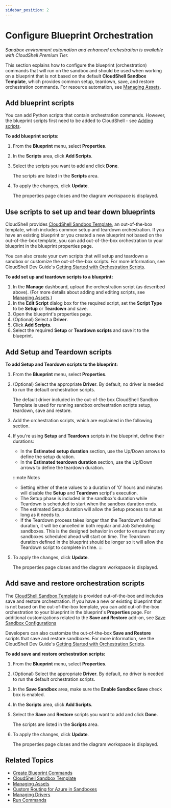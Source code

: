 ```yaml
---
sidebar_position: 2
---
```


# Configure Blueprint Orchestration

*Sandbox environment automation and enhanced orchestration is available with CloudShell Premium Tier.*

This section explains how to configure the blueprint (orchestration) commands that will run on the sandbox and should be used when working on a blueprint that is not based on the default **CloudShell Sandbox Template**, which provides common setup, teardown, save, and restore orchestration commands. For resource automation, see [Managing Assets](../../../../admin/cloudshell-manage-dashboard/managing-automation/managing-assets.md).

## Add blueprint scripts

You can add Python scripts that contain orchestration commands. However, the blueprint scripts first need to be added to CloudShell - see [Adding scripts](../../../../admin/cloudshell-manage-dashboard/managing-automation/managing-assets.md#adding-scripts).

**To add blueprint scripts:**

1. From the **Blueprint** menu, select **Properties**.
2. In the **Scripts** area, click **Add Scripts**.
3. Select the scripts you want to add and click **Done**.
    
    The scripts are listed in the **Scripts** area.
    
4. To apply the changes, click **Update**.
    
    The properties page closes and the diagram workspace is displayed.
    

## Use scripts to set up and tear down blueprints

CloudShell provides [CloudShell Sandbox Template](../../../../admin/cloudshell-manage-dashboard/blueprint-templates.md#cloudshell-sandbox-template), an out-of-the-box template, which includes common setup and teardown orchestration. If you have an existing blueprint or you created a new blueprint not based on the out-of-the-box template, you can add out-of-the-box orchestration to your blueprint in the blueprint properties page.

You can also create your own scripts that will setup and teardown a sandbox or customize the out-of-the-box scripts. For more information, see CloudShell Dev Guide's [Getting Started with Orchestration Scripts](../../../../devguide/develop-orch-scripts/getting-started-with-orch-scripts.md).

**To add set up and teardown scripts to a blueprint:**

1. In the **Manage** dashboard, upload the orchestration script (as described above). (For more details about adding and editing scripts, see [Managing Assets](../../../../admin/cloudshell-manage-dashboard/managing-automation/managing-assets.md).)
2. In the **Edit Script** dialog box for the required script, set the **Script Type** to be **Setup** or **Teardown** and save.
3. Open the blueprint's properties page.
4. (Optional) Select a **Driver**.
5. Click **Add Scripts**.
6. Select the required **Setup** or **Teardown scripts** and save it to the blueprint.

## Add Setup and Teardown scripts

**To add Setup and Teardown scripts to the blueprint:**

1. From the **Blueprint** menu, select **Properties**.
2. (Optional) Select the appropriate **Driver**. By default, no driver is needed to run the default orchestration scripts.
    
    The default driver included in the out-of-the box CloudShell Sandbox Template is used for running sandbox orchestration scripts setup, teardown, save and restore.
    
3. Add the orchestration scripts, which are explained in the following section.
    
4. If you're using **Setup** and **Teardown** scripts in the blueprint, define their durations:
    
    - In the **Estimated setup duration** section, use the Up/Down arrows to define the setup duration.
    - In the **Estimated teardown duration** section, use the Up/Down arrows to define the teardown duration.  
        
    
    :::note Notes
    
    - Setting either of these values to a duration of '0' hours and minutes will disable the **Setup** and **Teardown** script's execution.
    - The Setup phase is included in the sandbox's duration while Teardown is scheduled to start when the sandbox duration ends.
    - The estimated Setup duration will allow the Setup process to run as long as it needs to.
    - If the Teardown process takes longer than the Teardown's defined duration, it will be cancelled in both regular and Job Scheduling sandboxes. This is the designed behavior in order to ensure that any sandboxes scheduled ahead will start on time. The Teardown duration defined in the blueprint should be longer so it will allow the Teardown script to complete in time.
    :::
5. To apply the changes, click **Update**.
    
    The properties page closes and the diagram workspace is displayed.
    

## Add save and restore orchestration scripts

The [CloudShell Sandbox Template](../../../../admin/cloudshell-manage-dashboard/blueprint-templates.md#cloudshell-sandbox-template) is provided out-of-the-box and includes save and restore orchestration. If you have a new or existing blueprint that is not based on the out-of-the-box template, you can add out-of-the-box orchestration to your blueprint in the blueprint's **Properties** page. For additional customizations related to the **Save and Restore** add-on, see [Save Sandbox Configurations](../../../../admin/setting-up-cloudshell/cloudshell-configuration-options/save-sandbox-configurations.md)

Developers can also customize the out-of-the-box **Save and Restore** scripts that save and restore sandboxes. For more information, see the CloudShell Dev Guide's [Getting Started with Orchestration Scripts](../../../../devguide/develop-orch-scripts/getting-started-with-orch-scripts.md).

**To add save and restore orchestration scripts:**

1. From the **Blueprint** menu, select **Properties**.
2. (Optional) Select the appropriate **Driver**. By default, no driver is needed to run the default orchestration scripts.
    
3. In the **Save Sandbox** area, make sure the **Enable Sandbox Save** check box is enabled.
4. In the **Scripts** area, click **Add Scripts**.
5. Select the **Save** and **Restore** scripts you want to add and click **Done**.
    
    The scripts are listed in the **Scripts** area.
    
6. To apply the changes, click **Update**.
    
    The properties page closes and the diagram workspace is displayed.
    

## Related Topics

- [Create Blueprint Commands](./create-blueprint-commands.md)
- [CloudShell Sandbox Template](../../../../admin/cloudshell-manage-dashboard/blueprint-templates.md#cloudshell-sandbox-template)
- [Managing Assets](../../../../admin/cloudshell-manage-dashboard/managing-automation/managing-assets.md)
- [Custom Routing for Azure in Sandboxes](../../../../admin/supported-cloud-providers-in-cloudshell/public-cloud-provider-support-in-cloudshell/microsoft-azure-integration-and-configuration/custom-routing-for-azure-in-sandboxes.md)
- [Managing Drivers](../../../../admin/cloudshell-manage-dashboard/managing-automation/managing-drivers.md)
- [Run Commands](../../../sandboxes/sandbox-workspace/run-commands.md)